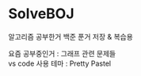 # SolveBOJ
알고리즘 공부한거 백준 푼거 저장 & 복습용    

요즘 공부중인거 : 그래프 관련 문제들        
vs code 사용 테마 : Pretty Pastel   
